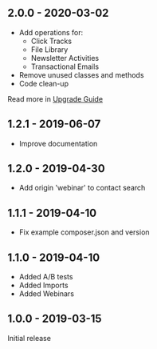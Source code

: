 ## 2.0.0 - 2020-03-02

* Add operations for:
  * Click Tracks
  * File Library
  * Newsletter Activities
  * Transactional Emails
* Remove unused classes and methods
* Code clean-up

Read more in [Upgrade Guide](UPGRADING.md)

## 1.2.1 - 2019-06-07

* Improve documentation

## 1.2.0 - 2019-04-30

* Add origin 'webinar' to contact search

## 1.1.1 - 2019-04-10

* Fix example composer.json and version

## 1.1.0 - 2019-04-10

* Added A/B tests
* Added Imports
* Added Webinars

## 1.0.0 - 2019-03-15

Initial release
